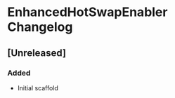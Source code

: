 <!-- Keep a Changelog guide -> https://keepachangelog.com -->

# EnhancedHotSwapEnabler Changelog

## [Unreleased]

### Added

- Initial scaffold
